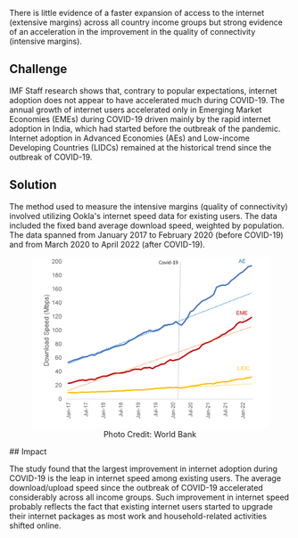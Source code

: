 There is little evidence of a faster expansion of access to the internet (extensive margins) across all country income groups but strong evidence of an acceleration in the improvement in the quality of connectivity (intensive margins).

## Challenge

IMF Staff research shows that, contrary to popular expectations, internet adoption does not appear to have accelerated much during COVID-19. The annual growth of internet users accelerated only in Emerging Market Economies (EMEs) during COVID-19 driven mainly by the rapid internet adoption in India, which had started before the outbreak of the pandemic. Internet adoption in Advanced Economies (AEs) and Low-income Developing Countries (LIDCs) remained at the historical trend since the outbreak of COVID-19. 
## Solution

The method used to measure the intensive margins (quality of connectivity) involved utilizing Ookla's internet speed data for existing users. The data included the fixed band average download speed, weighted by population. The data spanned from January 2017 to February 2020 (before COVID-19) and from March 2020 to April 2022 (after COVID-19).

<figure align="center">
    <img src="achieving-digital-connectivity-chart1.png"/>
    <figcaption>
        <center>
		Photo Credit: World Bank
		</center>
    </figcaption>
</figure>
## Impact

The study found that the largest improvement in internet adoption during COVID-19 is the leap in internet speed among existing users. The average download/upload speed since the outbreak of COVID-19 accelerated considerably across all income groups. Such improvement in internet speed probably reflects the fact that existing internet users started to upgrade their internet packages as most work and household-related activities shifted online. 
<br>
